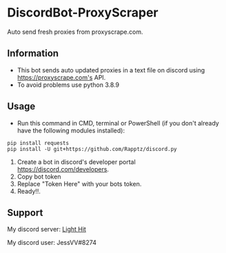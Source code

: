 # DiscordBot-ProxyScraper

Auto send fresh proxies from proxyscrape.com.

## Information
- This bot sends auto updated proxies in a text file on discord using https://proxyscrape.com's API.
- To avoid problems use python 3.8.9

## Usage
- Run this command in CMD, terminal or PowerShell (if you don't already have the following modules installed):
```
pip install requests
pip install -U git+https://github.com/Rapptz/discord.py
```
1. Create a bot in discord's developer portal https://discord.com/developers.
2. Copy bot token
3. Replace "Token Here" with your bots token.
4. Ready!!.

## Support

My discord server: [Light Hit](https://discord.com/invite/gtj3jN6gXw)

My discord user: JessVV#8274
